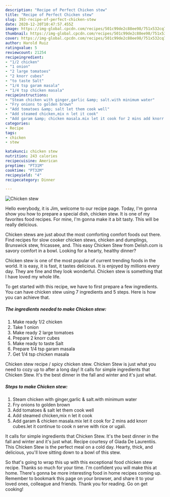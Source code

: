 ```yaml
---
description: "Recipe of Perfect Chicken stew"
title: "Recipe of Perfect Chicken stew"
slug: 393-recipe-of-perfect-chicken-stew
date: 2020-12-20T10:47:57.455Z
image: https://img-global.cpcdn.com/recipes/501c99de2c88ee98/751x532cq70/chicken-stew-recipe-main-photo.jpg
thumbnail: https://img-global.cpcdn.com/recipes/501c99de2c88ee98/751x532cq70/chicken-stew-recipe-main-photo.jpg
cover: https://img-global.cpcdn.com/recipes/501c99de2c88ee98/751x532cq70/chicken-stew-recipe-main-photo.jpg
author: Harold Ruiz
ratingvalue: 5
reviewcount: 21254
recipeingredient:
- "1/2 chicken"
- "1 onion"
- "2 large tomatoes"
- "2 knorr cubes"
- "to taste Salt"
- "1/4 tsp garam masala"
- "1/4 tsp chicken masala"
recipeinstructions:
- "Steam chicken with ginger,garlic &amp; salt.with minimum water"
- "Fry onions to golden brown"
- "Add tomatoes &amp; salt let them cook well"
- "Add steamed chicken,mix n let it cook"
- "Add garam &amp; chicken masala.mix let it cook for 2 mins add knorr cubes.let it continue to cook n serve with rice or ugali."
categories:
- Recipe
tags:
- chicken
- stew

katakunci: chicken stew 
nutrition: 243 calories
recipecuisine: American
preptime: "PT31M"
cooktime: "PT32M"
recipeyield: "4"
recipecategory: Dinner

---
```



![Chicken stew](https://img-global.cpcdn.com/recipes/501c99de2c88ee98/751x532cq70/chicken-stew-recipe-main-photo.jpg)

Hello everybody, it is Jim, welcome to our recipe page. Today, I'm gonna show you how to prepare a special dish, chicken stew. It is one of my favorites food recipes. For mine, I'm gonna make it a bit tasty. This will be really delicious.

Chicken stews are just about the most comforting comfort foods out there. Find recipes for slow cooker chicken stews, chicken and dumplings, Brunswick stew, fricassee, and. This easy Chicken Stew from Delish.com is savory comfort in a bowl. Looking for a hearty, healthy dinner?

Chicken stew is one of the most popular of current trending foods in the world. It is easy, it is fast, it tastes delicious. It is enjoyed by millions every day. They are fine and they look wonderful. Chicken stew is something that I have loved my whole life.


To get started with this recipe, we have to first prepare a few ingredients. You can have chicken stew using 7 ingredients and 5 steps. Here is how you can achieve that.

<!--inarticleads1-->

##### The ingredients needed to make Chicken stew:

1. Make ready 1/2 chicken
1. Take 1 onion
1. Make ready 2 large tomatoes
1. Prepare 2 knorr cubes
1. Make ready to taste Salt
1. Prepare 1/4 tsp garam masala
1. Get 1/4 tsp chicken masala


Chicken stew recipe / spicy chicken stew. Chicken Stew is just what you need to cozy up to after a long day! It calls for simple ingredients that Chicken Stew. It&#39;s the best dinner in the fall and winter and it&#39;s just what. 

<!--inarticleads2-->

##### Steps to make Chicken stew:

1. Steam chicken with ginger,garlic &amp; salt.with minimum water
1. Fry onions to golden brown
1. Add tomatoes &amp; salt let them cook well
1. Add steamed chicken,mix n let it cook
1. Add garam &amp; chicken masala.mix let it cook for 2 mins add knorr cubes.let it continue to cook n serve with rice or ugali.


It calls for simple ingredients that Chicken Stew. It&#39;s the best dinner in the fall and winter and it&#39;s just what. Recipe courtesy of Giada De Laurentiis. This Chicken Stew is the perfect meal on a cold day. Hearty, thick, and delicious, you&#39;ll love sitting down to a bowl of this stew. 

So that's going to wrap this up with this exceptional food chicken stew recipe. Thanks so much for your time. I'm confident you will make this at home. There's gonna be more interesting food in home recipes coming up. Remember to bookmark this page on your browser, and share it to your loved ones, colleague and friends. Thank you for reading. Go on get cooking!
